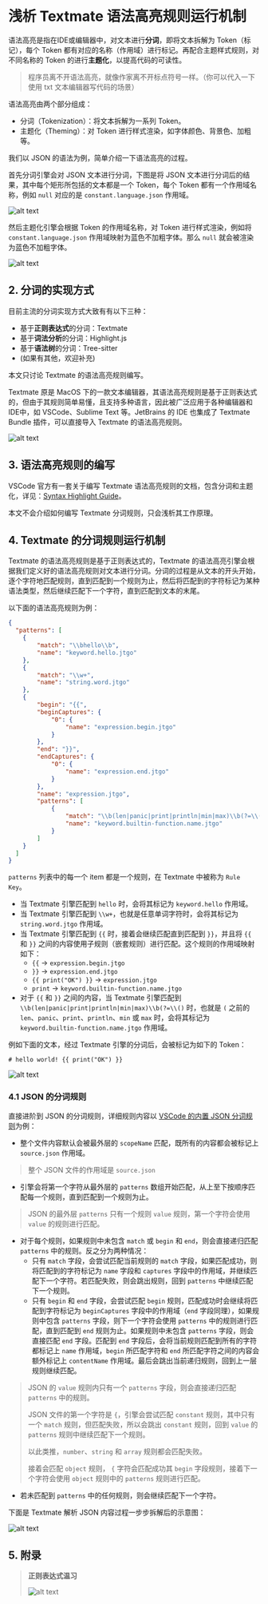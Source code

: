 # 浅析 Textmate 语法高亮规则运行机制

语法高亮是指在IDE或编辑器中，对文本进行**分词**，即将文本拆解为 Token（标记），每个 Token 都有对应的名称（作用域）进行标记。再配合主题样式规则，对不同名称的 Token 的进行**主题化**，以提高代码的可读性。

> 程序员离不开语法高亮，就像作家离不开标点符号一样。（你可以代入一下使用 txt 文本编辑器写代码的场景）

语法高亮由两个部分组成：

- 分词（Tokenization）：将文本拆解为一系列 Token。
- 主题化（Theming）：对 Token 进行样式渲染，如字体颜色、背景色、加粗等。

我们以 JSON 的语法为例，简单介绍一下语法高亮的过程。

首先分词引擎会对 JSON 文本进行分词，下图是将 JSON 文本进行分词后的结果，其中每个矩形所包括的文本都是一个 Token，每个 Token 都有一个作用域名称，例如 `null` 对应的是 `constant.language.json` 作用域。

![alt text](https://s2.loli.net/2025/03/16/mQydfgXDYCuKPLo.png)

然后主题化引擎会根据 Token 的作用域名称，对 Token 进行样式渲染，例如将 `constant.language.json` 作用域映射为蓝色不加粗字体。那么 `null` 就会被渲染为蓝色不加粗字体。

![alt text](https://s2.loli.net/2025/03/16/cho7NWLtem1Evgf.png)

## 2. 分词的实现方式
目前主流的分词实现方式大致有有以下三种：

- 基于**正则表达式**的分词：Textmate
- 基于**词法分析**的分词：Highlight.js
- 基于**语法树**的分词：Tree-sitter
- (如果有其他，欢迎补充)

本文只讨论 Textmate 的语法高亮规则编写。

Textmate 原是 MacOS 下的一款文本编辑器，其语法高亮规则是基于正则表达式的，但由于其规则简单易懂，且支持多种语言，因此被广泛应用于各种编辑器和IDE中，如 VSCode、Sublime Text 等。JetBrains 的 IDE 也集成了 Textmate Bundle 插件，可以直接导入 Textmate 的语法高亮规则。

![alt text](<CleanShot 2025-03-12 at 17.23.49@2x.png>)

## 3. 语法高亮规则的编写

VSCode 官方有一套关于编写 Textmate 语法高亮规则的文档，包含分词和主题化，详见：[Syntax Highlight Guide](https://code.visualstudio.com/api/language-extensions/syntax-highlight-guide)。

本文不会介绍如何编写 Textmate 分词规则，只会浅析其工作原理。

## 4. Textmate 的分词规则运行机制

Textmate 的语法高亮规则是基于正则表达式的，Textmate 的语法高亮引擎会根据我们定义好的语法高亮规则对文本进行分词。分词的过程是从文本的开头开始，逐个字符地匹配规则，直到匹配到一个规则为止，然后将匹配到的字符标记为某种语法类型，然后继续匹配下一个字符，直到匹配到文本的末尾。

以下面的语法高亮规则为例：

```json
{
  "patterns": [
    {
        "match": "\\bhello\\b",
        "name": "keyword.hello.jtgo"
    },
    {
        "match": "\\w+",
        "name": "string.word.jtgo"
    },
    {
        "begin": "{{",
        "beginCaptures": {
            "0": {
                "name": "expression.begin.jtgo"
            }
        },
        "end": "}}",
        "endCaptures": {
            "0": {
                "name": "expression.end.jtgo"
            }
        },
        "name": "expression.jtgo",
        "patterns": [
            {
                "match": "\\b(len|panic|print|println|min|max)\\b(?=\\()",
                "name": "keyword.builtin-function.name.jtgo"
            }
        ]
    }
  ]
}
```

`patterns` 列表中的每一个 item 都是一个规则，在 Textmate 中被称为 `Rule Key`。

- 当 Textmate 引擎匹配到 `hello` 时，会将其标记为 `keyword.hello` 作用域。
- 当 Textmate 引擎匹配到 `\\w+`，也就是任意单词字符时，会将其标记为 `string.word.jtgo` 作用域。
- 当 Textmate 引擎匹配到 `{{` 时，接着会继续匹配直到匹配到 `}}`，并且将 `{{` 和 `}}` 之间的内容使用子规则（嵌套规则）进行匹配。这个规则的作用域映射如下：
  - `{{` -> `expression.begin.jtgo`
  - `}}` -> `expression.end.jtgo`
  - `{{ print("OK") }}` -> `expression.jtgo`
  - `print` -> `keyword.builtin-function.name.jtgo`
- 对于 `{{` 和 `}}` 之间的内容，当 Textmate 引擎匹配到 `\\b(len|panic|print|println|min|max)\\b(?=\\()` 时，也就是 `(` 之前的 `len`、`panic`、`print`、`println`、`min` 或 `max` 时，会将其标记为 `keyword.builtin-function.name.jtgo` 作用域。

例如下面的文本，经过 Textmate 引擎的分词后，会被标记为如下的 Token：

```
# hello world! {{ print("OK") }}
```

![alt text](https://s2.loli.net/2025/03/16/2cLsUR8WnorwI19.png)


### 4.1 JSON 的分词规则

直接进阶到 JSON 的分词规则，详细规则内容以 [VSCode 的内置 JSON 分词规则](https://github.com/microsoft/vscode/blob/main/extensions/json/syntaxes/JSON.tmLanguage.json)为例：

- 整个文件内容默认会被最外层的 `scopeName` 匹配，既所有的内容都会被标记上 `source.json` 作用域。
> 整个 JSON 文件的作用域是 `source.json`

- 引擎会将第一个字符从最外层的 `patterns` 数组开始匹配，从上至下按顺序匹配每一个规则，直到匹配到一个规则为止。
> JSON 的最外层 `patterns` 只有一个规则 `value` 规则，第一个字符会使用 `value` 的规则进行匹配。

- 对于每个规则，如果规则中未包含 `match` 或 `begin` 和 `end`，则会直接递归匹配 `patterns` 中的规则。反之分为两种情况：
  - 只有 `match` 字段，会尝试匹配当前规则的 `match` 字段，如果匹配成功，则将匹配到的字符标记为 `name` 字段和 `captures` 字段中的作用域，并继续匹配下一个字符。若匹配失败，则会跳出规则，回到 `patterns` 中继续匹配下一个规则。
  - 只有 `begin` 和 `end` 字段，会尝试匹配 `begin` 规则，匹配成功时会继续将匹配到字符标记为 `beginCaptures` 字段中的作用域（`end` 字段同理），如果规则中包含 `patterns` 字段，则下一个字符会使用 `patterns` 中的规则进行匹配，直到匹配到 `end` 规则为止。如果规则中未包含 `patterns` 字段，则会直接匹配 `end` 字段。匹配到 `end` 字段后，会将当前规则匹配到所有的字符都标记上 `name` 作用域，`begin` 所匹配字符和 `end` 所匹配字符之间的内容会额外标记上 `contentName` 作用域。最后会跳出当前递归规则，回到上一层规则继续匹配。
> JSON 的 `value` 规则内只有一个 `patterns` 字段，则会直接递归匹配 `patterns` 中的规则。
> 
> JSON 文件的第一个字符是 `{`，引擎会尝试匹配 `constant` 规则，其中只有一个 `match` 规则，但匹配失败，所以会跳出 `constant` 规则，回到 `value` 的 `patterns` 规则中继续匹配下一个规则。
>
> 以此类推，`number`、`string` 和 `array` 规则都会匹配失败。
> 
> 接着会匹配 `object` 规则， `{` 字符会匹配成功其 `begin` 字段规则，接着下一个字符会使用 `object` 规则中的 `patterns` 规则进行匹配。

- 若未匹配到 `patterns` 中的任何规则，则会继续匹配下一个字符。

下面是 Textmate 解析 JSON 内容过程一步步拆解后的示意图：

![alt text](https://s2.loli.net/2025/03/16/If5ad4oylSNgQBO.png)




## 5. 附录

> **正则表达式温习** 
> 
> ![alt text](https://s2.loli.net/2025/03/16/BO7wjhvunEAQbJe.png)
